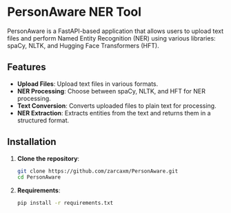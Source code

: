 # PersonAware NER Tool

PersonAware is a FastAPI-based application that allows users to upload text files and perform Named Entity Recognition (NER) using various libraries: spaCy, NLTK, and Hugging Face Transformers (HFT).

## Features

- **Upload Files**: Upload text files in various formats.
- **NER Processing**: Choose between spaCy, NLTK, and HFT for NER processing.
- **Text Conversion**: Converts uploaded files to plain text for processing.
- **NER Extraction**: Extracts entities from the text and returns them in a structured format.

## Installation

1. **Clone the repository**:
   ```sh
   git clone https://github.com/zarcaxm/PersonAware.git
   cd PersonAware
    ```
2. **Requirements**: 
    ```sh
    pip install -r requirements.txt
    ```

